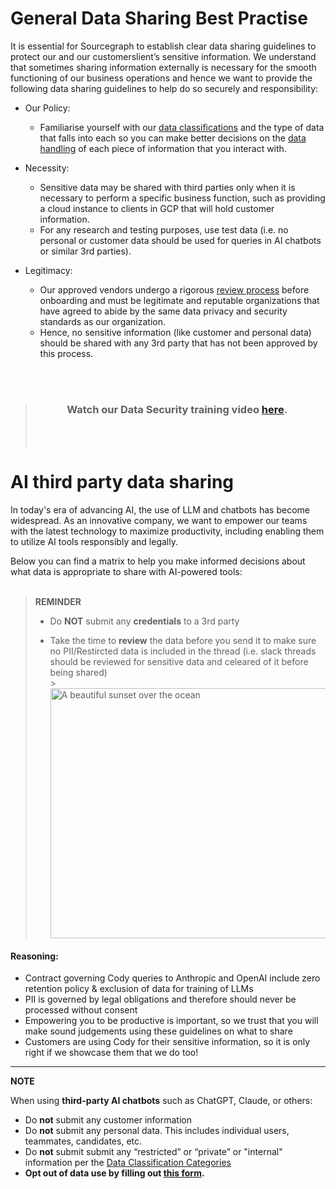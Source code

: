 # General Data Sharing Best Practise

It is essential for Sourcegraph to establish clear data sharing guidelines to protect our and our customerslient’s sensitive information. We understand that sometimes sharing information externally is necessary for the smooth functioning of our business operations and hence we want to provide the following data sharing guidelines to help do so securely and responsibility:

- Our Policy:

  - Familiarise yourself with our [data classifications](../../company-info-and-process/policies/data-management-policy.md#data-classification) and the type of data that falls into each so you can make better decisions on the [data handling](../../company-info-and-process/policies/data-management-policy.md#data-handling) of each piece of information that you interact with.

- Necessity:

  - Sensitive data may be shared with third parties only when it is necessary to perform a specific business function, such as providing a cloud instance to clients in GCP that will hold customer information.
  - For any research and testing purposes, use test data (i.e. no personal or customer data should be used for queries in AI chatbots or similar 3rd parties).

- Legitimacy:
  - Our approved vendors undergo a rigorous [review process]() before onboarding and must be legitimate and reputable organizations that have agreed to abide by the same data privacy and security standards as our organization.
  - Hence, no sensitive information (like customer and personal data) should be shared with any 3rd party that has not been approved by this process.

<br>
<br>

> ### &nbsp;&nbsp;&nbsp;&nbsp;&nbsp;&nbsp;&nbsp;&nbsp;&nbsp;&nbsp;&nbsp;&nbsp; **Watch our Data Security training video [here](https://www.loom.com/share/86cb36fb04d44fcdacb8ce3dead8bb62).**
>
>   <br>
>   <br>

# AI third party data sharing

In today's era of advancing AI, the use of LLM and chatbots has become widespread. As an innovative company, we want to empower our teams with the latest technology to maximize productivity, including enabling them to utilize AI tools responsibly and legally.

Below you can find a matrix to help you make informed decisions about what data is appropriate to share with AI-powered tools:
<br>
<br>

> **REMINDER**
>
> - Do **NOT** submit any **credentials** to a 3rd party
>
> - Take the time to **review** the data before you send it to make sure no PII/Restircted data is included in the thread (i.e. slack threads should be reviewed for sensitive data and celeared of it before being shared)
>   <br> > <img src="https://storage.googleapis.com/sourcegraph-assets/AI%20data%20sharing.png" alt="A beautiful sunset over the ocean" width="600" height="400">

#### Reasoning:

- Contract governing Cody queries to Anthropic and OpenAI include zero retention policy & exclusion of data for training of LLMs
- PII is governed by legal obligations and therefore should never be processed without consent
- Empowering you to be productive is important, so we trust that you will make sound judgements using these guidelines on what to share
- Customers are using Cody for their sensitive information, so it is only right if we showcase them that we do too!

---

**NOTE**

When using **third-party AI chatbots** such as ChatGPT, Claude, or others:

- Do **not** submit any customer information
- Do **not** submit any personal data. This includes individual users, teammates, candidates, etc.
- Do **not** submit submit any “restricted” or “private” or "internal" information per the [Data Classification Categories](../../company-info-and-process/policies/data-management-policy.md#data-classification)
- **Opt out of data use by filling out [this form](https://docs.google.com/forms/d/e/1FAIpQLScrnC-_A7JFs4LbIuzevQ_78hVERlNqqCPCt3d8XqnKOfdRdQ/viewform).**

